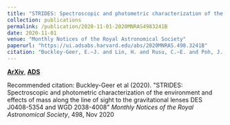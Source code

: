 ```yaml
---
title: "STRIDES: Spectroscopic and photometric characterization of the environment and effects of mass along the line of sight to the gravitational lenses DES J0408-5354 and WGD 2038-4008"
collection: publications
permalink: /publication/2020-11-01-2020MNRAS4983241B
date: 2020-11-01
venue: "Monthly Notices of the Royal Astronomical Society"
paperurl: "https://ui.adsabs.harvard.edu/abs/2020MNRAS.498.3241B"
citation: "Buckley-Geer, E.~J. and Lin, H. and Rusu, C.~E. and Poh, J. and Palmese, A. and Agnello, A. and Christensen, L. and Frieman, J. and Shajib, A.~J. and Treu, T. and Collett, T. and Birrer, S. and Anguita, T. and Fassnacht, C.~D. and Meylan, G. and Mukherjee, S. and Wong, K.~C. and Aguena, M. and Allam, S. and Avila, S. and Bertin, E. and Bhargava, S. and Brooks, D. and Carnero Rosell, A. and Carrasco Kind, M. and Carretero, J. and Castander, F.~J. and Costanzi, M. and da Costa, L.~N. and De Vicente, J. and Desai, S. and Diehl, H.~T. and Doel, P. and Eifler, T.~F. and Everett, S. and Flaugher, B. and Fosalba, P. and Garc'ia-Bellido, J. and Gaztanaga, E. and Gruen, D. and Gruendl, R.~A. and Gschwend, J. and Gutierrez, G. and Hinton, S.~R. and Honscheid, K. and James, D.~J. and Kuehn, K. and Kuropatkin, N. and Maia, M.~A.~G. and Marshall, J.~L. and Melchior, P. and Menanteau, F. and Miquel, R. and Ogando, R.~L.~C. and Paz-Chinch'on, F. and Plazas, A.~A. and Sanchez, E. and Scarpine, V. and Schubnell, M. and Serrano, S. and Sevilla-Noarbe, I. and Smith, M. and Soares-Santos, M. and Suchyta, E. and Swanson, M.~E.~C. and Tarle, G. and Tucker, D.~L. and Varga, T.~N. and DES Collaboration. &quot;STRIDES: Spectroscopic and photometric characterization of the environment and effects of mass along the line of sight to the gravitational lenses DES J0408-5354 and WGD 2038-4008.&quot; <i>Monthly Notices of the Royal Astronomical Society</i>, 498, Nov 2020"
---
```


[**ArXiv**](https://arxiv.org/abs/2003.12117), [**ADS**](https://ui.adsabs.harvard.edu/abs/2020MNRAS.498.3241B)

Recommended citation: Buckley-Geer et al (2020). "STRIDES: Spectroscopic and photometric characterization of the environment and effects of mass along the line of sight to the gravitational lenses DES J0408-5354 and WGD 2038-4008" <i>Monthly Notices of the Royal Astronomical Society</i>, 498, Nov 2020
